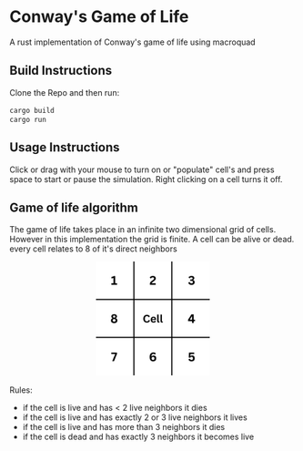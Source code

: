 # Conway's Game of Life
A rust implementation of Conway's game of life using macroquad
## Build Instructions
Clone the Repo and then run:
```
cargo build
cargo run
```
## Usage Instructions
Click or drag with your mouse to turn on or "populate" cell's and press space to start or pause the simulation. Right clicking on a cell turns it off.

## Game of life algorithm
The game of life takes place in an infinite two dimensional grid of cells. However in this implementation the grid is finite. A cell can be alive or dead. every cell relates to 8 of it's direct neighbors
<p align="center">
  <img src="grid.png" alt="drawing" width="200" text-align="center"/>
</p>
Rules:

- if the cell is live and has < 2 live neighbors it dies
- if the cell is live and has exactly 2 or 3 live neighbors it lives
- if the cell is live and has more than 3 neighbors it dies
- if the cell is dead and has exactly 3 neighbors it becomes live
